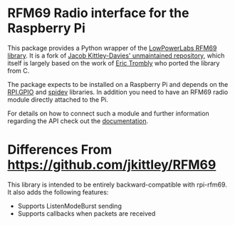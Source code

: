# RFM69 Radio interface for the Raspberry Pi
This package provides a Python wrapper of the [LowPowerLabs RFM69 library](https://github.com/LowPowerLab/RFM69). It is a fork of 
[Jacob Kittley-Davies' unmaintained repository](https://github.com/jkittley/RFM69), which itself is largely based on the work of [Eric Trombly](https://github.com/etrombly/RFM69) who ported the library from C.

The package expects to be installed on a Raspberry Pi and depends on the [RPI.GPIO](https://pypi.org/project/RPi.GPIO/) and [spidev](https://pypi.org/project/spidev/) libraries. In addition you need to have an RFM69 radio module directly attached to the Pi. 

For details on how to connect such a module and further information regarding the API check out the [documentation](http://rpi-rfm69.readthedocs.io/).

# Differences From https://github.com/jkittley/RFM69
This library is intended to be entirely backward-compatible with rpi-rfm69. It also adds the following features:
* Supports ListenModeBurst sending
* Supports callbacks when packets are received
